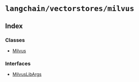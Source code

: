 `langchain/vectorstores/milvus`
===============================

Index[](#index "Direct link to Index")
---------------------------------------

### Classes[](#classes "Direct link to Classes")

*   [Milvus](/docs/api/vectorstores_milvus/classes/Milvus)

### Interfaces[](#interfaces "Direct link to Interfaces")

*   [MilvusLibArgs](/docs/api/vectorstores_milvus/interfaces/MilvusLibArgs)